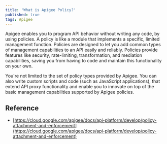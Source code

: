 ```yaml
---
title: 'What is Apigee Policy?'
published: true
tags: Apigee
---
```


Apigee enables you to program API behavior without writing any code, by using policies. A policy is like a module that implements a specific, limited management function. Policies are designed to let you add common types of management capabilities to an API easily and reliably. Policies provide features like security, rate-limiting, transformation, and mediation capabilities, saving you from having to code and maintain this functionality on your own.

You're not limited to the set of policy types provided by Apigee. You can also write custom scripts and code (such as JavaScript applications), that extend API proxy functionality and enable you to innovate on top of the basic management capabilities supported by Apigee policies.

## Reference

- [https://cloud.google.com/apigee/docs/api-platform/develop/policy-attachment-and-enforcement](https://cloud.google.com/apigee/docs/api-platform/develop/policy-attachment-and-enforcement)